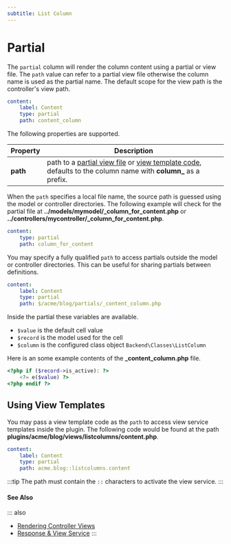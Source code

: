 ```yaml
---
subtitle: List Column
---
```

# Partial

The `partial` column will render the column content using a partial or view file. The `path` value can refer to a partial view file otherwise the column name is used as the partial name. The default scope for the view path is the controller's view path.

```yaml
content:
    label: Content
    type: partial
    path: content_column
```

The following properties are supported.

Property | Description
------------- | -------------
**path** | path to a [partial view file](../../extend/system/views.md) or [view template code](../../extend/services/response-view.md), defaults to the column name with **column_** as a prefix.

When the `path` specifies a local file name, the source path is guessed using the model or controller directories. The following example will check for the partial file at **../models/mymodel/_column_for_content.php** or **../controllers/mycontroller/_column_for_content.php**.

```yaml
content:
    type: partial
    path: column_for_content
```

You may specify a fully qualified `path` to access partials outside the model or controller directories. This can be useful for sharing partials between definitions.

```yaml
content:
    label: Content
    type: partial
    path: $/acme/blog/partials/_content_column.php
```

Inside the partial these variables are available.

- `$value` is the default cell value
- `$record` is the model used for the cell
- `$column` is the configured class object `Backend\Classes\ListColumn`

Here is an some example contents of the **_content_column.php** file.

```php
<?php if ($record->is_active): ?>
    <?= e($value) ?>
<?php endif ?>
```

## Using View Templates

You may pass a view template code as the `path` to access view service templates inside the plugin. The following code would be found at the path **plugins/acme/blog/views/listcolumns/content.php**.

```yaml
content:
    label: Content
    type: partial
    path: acme.blog::listcolumns.content
```

:::tip
The path must contain the `::` characters to activate the view service.
:::

#### See Also

::: also
* [Rendering Controller Views](../../extend/system/views.md)
* [Response & View Service](../../extend/services/response-view.md)
:::
